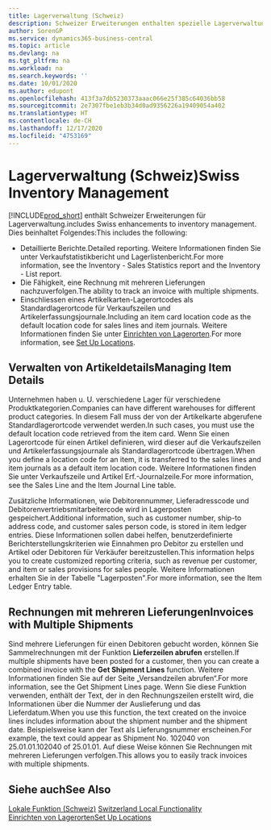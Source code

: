 ```yaml
---
title: Lagerverwaltung (Schweiz)
description: Schweizer Erweiterungen enthalten spezielle Lagerverwaltungsfunktionen.
author: SorenGP
ms.service: dynamics365-business-central
ms.topic: article
ms.devlang: na
ms.tgt_pltfrm: na
ms.workload: na
ms.search.keywords: ''
ms.date: 10/01/2020
ms.author: edupont
ms.openlocfilehash: 413f3a7db5230373aaac066e25f385c64036bb58
ms.sourcegitcommit: 2e7307fbe1eb3b34d0ad9356226a19409054a402
ms.translationtype: HT
ms.contentlocale: de-CH
ms.lasthandoff: 12/17/2020
ms.locfileid: "4753169"
---
```

# <a name="swiss-inventory-management"></a><span data-ttu-id="2dcce-103">Lagerverwaltung (Schweiz)</span><span class="sxs-lookup"><span data-stu-id="2dcce-103">Swiss Inventory Management</span></span>
[!INCLUDE[prod_short](../../includes/prod_short.md)] <span data-ttu-id="2dcce-104">enthält Schweizer Erweiterungen für Lagerverwaltung.</span><span class="sxs-lookup"><span data-stu-id="2dcce-104">includes Swiss enhancements to inventory management.</span></span> <span data-ttu-id="2dcce-105">Dies beinhaltet Folgendes:</span><span class="sxs-lookup"><span data-stu-id="2dcce-105">This includes the following:</span></span>  

- <span data-ttu-id="2dcce-106">Detaillierte Berichte.</span><span class="sxs-lookup"><span data-stu-id="2dcce-106">Detailed reporting.</span></span>  <span data-ttu-id="2dcce-107">Weitere Informationen finden Sie unter Verkaufstatistikbericht und Lagerlistenbericht.</span><span class="sxs-lookup"><span data-stu-id="2dcce-107">For more information, see the Inventory - Sales Statistics report and the Inventory - List report.</span></span>  
- <span data-ttu-id="2dcce-108">Die Fähigkeit, eine Rechnung mit mehreren Lieferungen nachzuverfolgen.</span><span class="sxs-lookup"><span data-stu-id="2dcce-108">The ability to track an invoice with multiple shipments.</span></span>  
- <span data-ttu-id="2dcce-109">Einschliessen eines Artikelkarten-Lagerortcodes als Standardlagerortcode für Verkaufszeilen und Artikelerfassungsjournale.</span><span class="sxs-lookup"><span data-stu-id="2dcce-109">Including an item card location code as the default location code for sales lines and item journals.</span></span> <span data-ttu-id="2dcce-110">Weitere Informationen finden Sie unter [Einrichten von Lagerorten](../../inventory-how-setup-locations.md).</span><span class="sxs-lookup"><span data-stu-id="2dcce-110">For more information, see [Set Up Locations](../../inventory-how-setup-locations.md).</span></span>

## <a name="managing-item-details"></a><span data-ttu-id="2dcce-111">Verwalten von Artikeldetails</span><span class="sxs-lookup"><span data-stu-id="2dcce-111">Managing Item Details</span></span>  
<span data-ttu-id="2dcce-112">Unternehmen haben u. U. verschiedene Lager für verschiedene Produktkategorien.</span><span class="sxs-lookup"><span data-stu-id="2dcce-112">Companies can have different warehouses for different product categories.</span></span> <span data-ttu-id="2dcce-113">In diesem Fall muss der von der Artikelkarte abgerufene Standardlagerortcode verwendet werden.</span><span class="sxs-lookup"><span data-stu-id="2dcce-113">In such cases, you must use the default location code retrieved from the item card.</span></span> <span data-ttu-id="2dcce-114">Wenn Sie einen Lagerortcode für einen Artikel definieren, wird dieser auf die Verkaufszeilen und Artikelerfassungsjournale als Standardlagerortcode übertragen.</span><span class="sxs-lookup"><span data-stu-id="2dcce-114">When you define a location code for an item, it is transferred to the sales lines and item journals as a default item location code.</span></span> <span data-ttu-id="2dcce-115">Weitere Informationen finden Sie unter Verkaufszeile und Artikel Erf.-Journalzeile.</span><span class="sxs-lookup"><span data-stu-id="2dcce-115">For more information, see the Sales Line and the Item Journal Line table.</span></span>  

<span data-ttu-id="2dcce-116">Zusätzliche Informationen, wie Debitorennummer, Lieferadresscode und Debitorenvertriebsmitarbeitercode wird in Lagerposten gespeichert.</span><span class="sxs-lookup"><span data-stu-id="2dcce-116">Additional information, such as customer number, ship-to address code, and customer sales person code, is stored in item ledger entries.</span></span> <span data-ttu-id="2dcce-117">Diese Informationen sollen dabei helfen, benutzerdefinierte Berichterstellungskriterien wie Einnahmen pro Debitor zu erstellen und Artikel oder Debitoren für Verkäufer bereitzustellen.</span><span class="sxs-lookup"><span data-stu-id="2dcce-117">This information helps you to create customized reporting criteria, such as revenue per customer, and item or sales provisions for sales people.</span></span> <span data-ttu-id="2dcce-118">Weitere Informationen erhalten Sie in der Tabelle "Lagerposten".</span><span class="sxs-lookup"><span data-stu-id="2dcce-118">For more information, see the Item Ledger Entry table.</span></span>  

## <a name="invoices-with-multiple-shipments"></a><span data-ttu-id="2dcce-119">Rechnungen mit mehreren Lieferungen</span><span class="sxs-lookup"><span data-stu-id="2dcce-119">Invoices with Multiple Shipments</span></span>  
<span data-ttu-id="2dcce-120">Sind mehrere Lieferungen für einen Debitoren gebucht worden, können Sie Sammelrechnungen mit der Funktion **Lieferzeilen abrufen** erstellen.</span><span class="sxs-lookup"><span data-stu-id="2dcce-120">If multiple shipments have been posted for a customer, then you can create a combined invoice with the **Get Shipment Lines** function.</span></span> <span data-ttu-id="2dcce-121">Weitere Informationen finden Sie auf der Seite „Versandzeilen abrufen“.</span><span class="sxs-lookup"><span data-stu-id="2dcce-121">For more information, see the Get Shipment Lines page.</span></span> <span data-ttu-id="2dcce-122">Wenn Sie diese Funktion verwenden, enthält der Text, der in den Rechnungszeilen erstellt wird, die Informationen über die Nummer der Auslieferung und das Lieferdatum.</span><span class="sxs-lookup"><span data-stu-id="2dcce-122">When you use this function, the text created on the invoice lines includes information about the shipment number and the shipment date.</span></span> <span data-ttu-id="2dcce-123">Beispielsweise kann der Text als Lieferungsnummer erscheinen.</span><span class="sxs-lookup"><span data-stu-id="2dcce-123">For example, the text could appear as Shipment No.</span></span> <span data-ttu-id="2dcce-124">102040 von 25.01.01.</span><span class="sxs-lookup"><span data-stu-id="2dcce-124">102040 of 25.01.01.</span></span> <span data-ttu-id="2dcce-125">Auf diese Weise können Sie Rechnungen mit mehreren Lieferungen verfolgen.</span><span class="sxs-lookup"><span data-stu-id="2dcce-125">This allows you to easily track invoices with multiple shipments.</span></span>  

## <a name="see-also"></a><span data-ttu-id="2dcce-126">Siehe auch</span><span class="sxs-lookup"><span data-stu-id="2dcce-126">See Also</span></span>  
 <span data-ttu-id="2dcce-127">[Lokale Funktion (Schweiz)](switzerland-local-functionality.md) </span><span class="sxs-lookup"><span data-stu-id="2dcce-127">[Switzerland Local Functionality](switzerland-local-functionality.md) </span></span>  
 [<span data-ttu-id="2dcce-128">Einrichten von Lagerorten</span><span class="sxs-lookup"><span data-stu-id="2dcce-128">Set Up Locations</span></span>](../../inventory-how-setup-locations.md)
